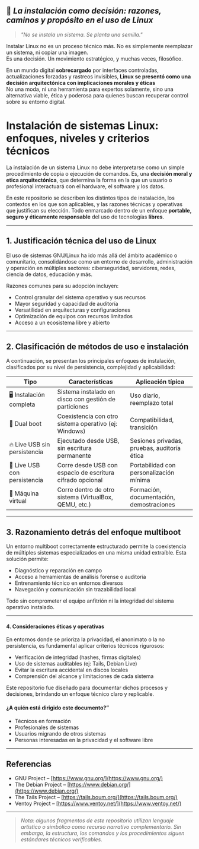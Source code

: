 ## 📜 *La instalación como decisión: razones, caminos y propósito en el uso de Linux*

> *"No se instala un sistema. Se planta una semilla."*

Instalar Linux no es un proceso técnico más. No es simplemente reemplazar un sistema, ni copiar una imagen.  
Es una decisión. Un movimiento estratégico, y muchas veces, filosófico.

En un mundo digital **sobrecargado** por interfaces controladas, actualizaciones forzadas y rastreos invisibles, **Linux se presentó como una decisión arquitectónica con implicaciones morales y éticas**  
No una moda, ni una herramienta para expertos solamente, sino una alternativa viable, ética y poderosa para quienes buscan recuperar control sobre su entorno digital.

# Instalación de sistemas Linux: enfoques, niveles y criterios técnicos

La instalación de un sistema Linux no debe interpretarse como un simple procedimiento de copia o ejecución de comandos. Es, una **decisión moral y etica arquitectónica**, que determina la forma en la que un usuario o profesional interactuará con el hardware, el software y los datos.

En este repositorio se describen los distintos tipos de instalación, los contextos en los que son aplicables, y las razones técnicas y operativas que justifican su elección. Todo enmarcado dentro de un enfoque **portable, seguro y éticamente responsable** del uso de tecnologías **libres**.

---

## 1. Justificación técnica del uso de Linux

El uso de sistemas GNU/Linux ha ido más allá del ámbito académico o comunitario, consolidándose como un entorno de desarrollo, administración y operación en múltiples sectores: ciberseguridad, servidores, redes, ciencia de datos, educación y más.

Razones comunes para su adopción incluyen:

- Control granular del sistema operativo y sus recursos
- Mayor seguridad y capacidad de auditoría
- Versatilidad en arquitecturas y configuraciones
- Optimización de equipos con recursos limitados
- Acceso a un ecosistema libre y abierto

---

## 2. Clasificación de métodos de uso e instalación

A continuación, se presentan los principales enfoques de instalación, clasificados por su nivel de persistencia, complejidad y aplicabilidad:

| Tipo | Características | Aplicación típica |
| --- | --- | --- |
| 🖥️ Instalación completa | Sistema instalado en disco con gestión de particiones | Uso diario, reemplazo total |
| 🔁 Dual boot | Coexistencia con otro sistema operativo (ej: Windows) | Compatibilidad, transición |
| 🔥 Live USB sin persistencia | Ejecutado desde USB, sin escritura permanente | Sesiones privadas, pruebas, auditoría ética |
| 💾 Live USB con persistencia | Corre desde USB con espacio de escritura cifrado opcional | Portabilidad con personalización mínima |
| 🧪 Máquina virtual | Corre dentro de otro sistema (VirtualBox, QEMU, etc.) | Formación, documentación, demostraciones |

---

## 3. Razonamiento detrás del enfoque multiboot

Un entorno multiboot correctamente estructurado permite la coexistencia de múltiples sistemas especializados en una misma unidad extraíble. Esta solución permite:

- Diagnóstico y reparación en campo
- Acceso a herramientas de análisis forense o auditoría
- Entrenamiento técnico en entornos diversos
- Navegación y comunicación sin trazabilidad local

Todo sin comprometer el equipo anfitrión ni la integridad del sistema operativo instalado.

---

#### 4. Consideraciones éticas y operativas

En entornos donde se prioriza la privacidad, el anonimato o la no persistencia, es fundamental aplicar criterios técnicos rigurosos:

- Verificación de integridad (hashes, firmas digitales)
- Uso de sistemas auditables (ej: Tails, Debian Live)
- Evitar la escritura accidental en discos locales
- Comprensión del alcance y limitaciones de cada sistema

Este repositorio fue diseñado para documentar dichos procesos y decisiones, brindando un enfoque técnico claro y replicable.

#### **¿A quién está dirigido este documento?”**

- Técnicos en formación
- Profesionales de sistemas
- Usuarios migrando de otros sistemas
- Personas interesadas en la privacidad y el software libre

---

## Referencias

- GNU Project – [https://www.gnu.org/](https://www.gnu.org/)
- The Debian Project – [https://www.debian.org/](https://www.debian.org/)
- The Tails Project – [https://tails.boum.org/](https://tails.boum.org/)
- Ventoy Project – [https://www.ventoy.net/](https://www.ventoy.net/)

---

> *Nota: algunos fragmentos de este repositorio utilizan lenguaje artistico o simbólico como recurso narrativo complementario. Sin embargo, la estructura, los comandos y los procedimientos siguen estándares técnicos verificables.*